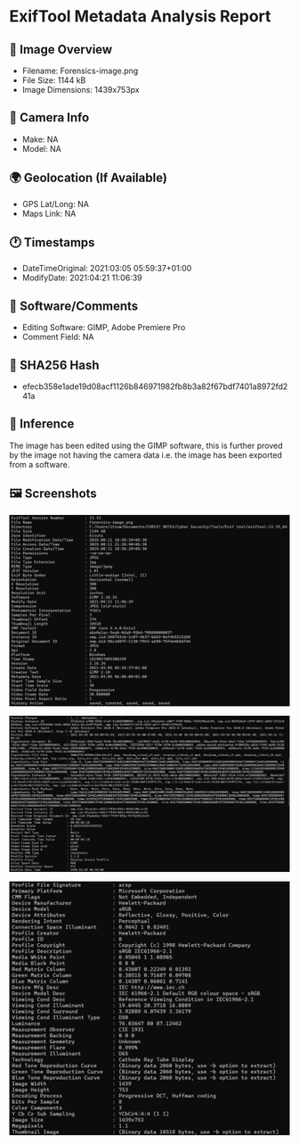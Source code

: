 # ExifTool Metadata Analysis Report

## 🔎 Image Overview

* Filename: Forensics-image.png
* File Size: 1144 kB
* Image Dimensions: 1439x753px

## 📸 Camera Info

* Make: NA
* Model: NA

## 🌍 Geolocation (If Available)

* GPS Lat/Long: NA
* Maps Link: NA

## 🕐 Timestamps

* DateTimeOriginal: 2021:03:05 05:59:37+01:00
* ModifyDate: 2021:04:21 11:06:39

## 📝 Software/Comments

* Editing Software: GIMP, Adobe Premiere Pro
* Comment Field: NA

## 🔐 SHA256 Hash

* efecb358e1ade19d08acf1126b846971982fb8b3a82f67bdf7401a8972fd241a

## 🧠 Inference

The image has been edited using the GIMP software, this is further proved by the
image not having the camera data i.e. the image has been exported from a software.

## 🖼️ Screenshots

![Basic info](images/exif1.png)

![Used software info](images/exif2.png)

![Image technical info](images/exif3.png)

